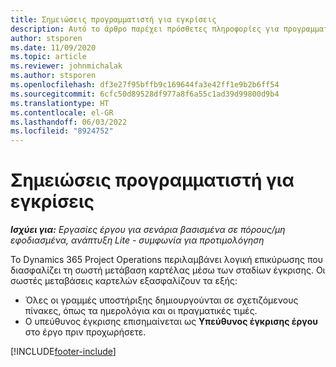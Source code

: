 ```yaml
---
title: Σημειώσεις προγραμματιστή για εγκρίσεις
description: Αυτό το άρθρο παρέχει πρόσθετες πληροφορίες για προγραμματιστές σχετικά με την εργασία με εγκρίσεις.
author: stsporen
ms.date: 11/09/2020
ms.topic: article
ms.reviewer: johnmichalak
ms.author: stsporen
ms.openlocfilehash: df3e27f95bffb9c169644fa3e42ff1e9b2b6ff54
ms.sourcegitcommit: 6cfc50d89528df977a8f6a55c1ad39d99800d9b4
ms.translationtype: HT
ms.contentlocale: el-GR
ms.lasthandoff: 06/03/2022
ms.locfileid: "8924752"
---
```

# <a name="developer-notes-for-approvals"></a>Σημειώσεις προγραμματιστή για εγκρίσεις

_**Ισχύει για:** Εργασίες έργου για σενάρια βασισμένα σε πόρους/μη εφοδιασμένα, ανάπτυξη Lite - συμφωνία για προτιμολόγηση_

Το Dynamics 365 Project Operations περιλαμβάνει λογική επικύρωσης που διασφαλίζει τη σωστή μετάβαση καρτέλας μέσω των σταδίων έγκρισης. Οι σωστές μεταβάσεις καρτελών εξασφαλίζουν τα εξής: 

  - Όλες οι γραμμές υποστήριξης δημιουργούνται σε σχετιζόμενους πίνακες, όπως τα ημερολόγια και οι πραγματικές τιμές.
  - Ο υπεύθυνος έγκρισης επισημαίνεται ως **Υπεύθυνος έγκρισης έργου** στο έργο πριν προχωρήσετε.


[!INCLUDE[footer-include](../includes/footer-banner.md)]